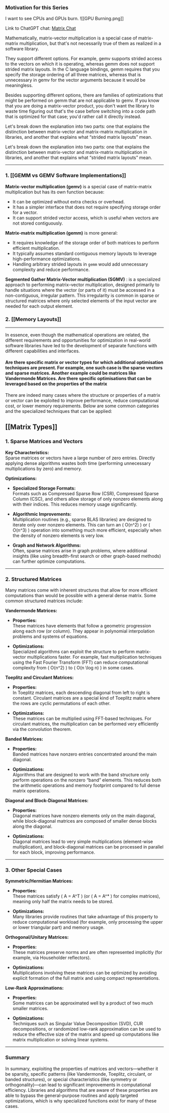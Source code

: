 ### Motivation for this Series

I want to see CPUs and GPUs burn.
![[GPU Burning.png]]

Link to ChatGPT chat: [Matrix Chat](https://chatgpt.com/share/67f398b1-37c0-8002-830a-4e4fea18557e)

Mathematically, matrix-vector multiplication is a special case of matrix-matrix multiplication, but that's not necessarily true of them as realized in a software library.

They support different options. For example, gemv supports strided access to the vectors on which it is operating, whereas gemm does not support strided matrix layouts. In the C language bindings, gemm requires that you specify the storage ordering of all three matrices, whereas that is unnecessary in gemv for the vector arguments because it would be meaningless.

Besides supporting different options, there are families of optimizations that might be performed on gemm that are not applicable to gemv. If you know that you are doing a matrix-vector product, you don't want the library to waste time figuring out that's the case before switching into a code path that is optimized for that case; you'd rather call it directly instead.
  
Let's break down the explanation into two parts: one that explains the distinction between matrix-vector and matrix-matrix multiplication in libraries, and another that explains what “strided matrix layouts” mean.

Let's break down the explanation into two parts: one that explains the distinction between matrix-vector and matrix-matrix multiplication in libraries, and another that explains what “strided matrix layouts” mean.

---

### 1. [[GEMM vs GEMV Software Implementations]]

**Matrix-vector multiplication (gemv)** is a special case of matrix-matrix multiplication but has its own function because:
  - It can be optimized without extra checks or overhead.
  - It has a simpler interface that does not require specifying storage order for a vector.
  - It can support strided vector access, which is useful when vectors are not stored contiguously.

 **Matrix-matrix multiplication (gemm)** is more general:
  - It requires knowledge of the storage order of both matrices to perform efficient multiplication.
  - It typically assumes standard contiguous memory layouts to leverage high-performance optimizations.
  - Handling arbitrary strided layouts in `gemm` would add unnecessary complexity and reduce performance.

**Segmented Gather Matrix-Vector multiplication (SGMV)** : is a specialized approach to performing matrix–vector multiplication, designed primarily to handle situations where the vector (or parts of it) must be accessed in a non-contiguous, irregular pattern. This irregularity is common in sparse or structured matrices where only selected elements of the input vector are needed for each output element.
### 2. [[Memory Layouts]]


---

In essence, even though the mathematical operations are related, the different requirements and opportunities for optimization in real-world software libraries have led to the development of separate functions with different capabilities and interfaces.

#### Are there specific matrix or vector types for which additional optimisation techniques are present. For example, one such case is the sparse vectors and sparse matrices. Another example could be matrices like Vandermonde Matrices. Are there specific optimisations that can be leveraged based on the properties of the matrix 

There are indeed many cases where the structure or properties of a matrix or vector can be exploited to improve performance, reduce computational cost, or lower memory requirements. Below are some common categories and the specialized techniques that can be applied:

## [[Matrix Types]]

### 1. Sparse Matrices and Vectors

**Key Characteristics:**  
Sparse matrices or vectors have a large number of zero entries. Directly applying dense algorithms wastes both time (performing unnecessary multiplications by zero) and memory.

**Optimizations:**  
- **Specialized Storage Formats:**  
  Formats such as Compressed Sparse Row (CSR), Compressed Sparse Column (CSC), and others allow storage of only nonzero elements along with their indices. This reduces memory usage significantly.
  
- **Algorithmic Improvements:**  
  Multiplication routines (e.g., sparse BLAS libraries) are designed to iterate only over nonzero elements. This can turn an \( O(n^2) \) or \( O(n^3) \) operation into something much more efficient, especially when the density of nonzero elements is very low.
  
- **Graph and Network Algorithms:**  
  Often, sparse matrices arise in graph problems, where additional insights (like using breadth-first search or other graph-based methods) can further optimize computations.

---

### 2. Structured Matrices

Many matrices come with inherent structures that allow for more efficient computations than would be possible with a general dense matrix. Some common structured matrices include:

**Vandermonde Matrices:**  
- **Properties:**  
  These matrices have elements that follow a geometric progression along each row (or column). They appear in polynomial interpolation problems and systems of equations.
  
- **Optimizations:**  
  Specialized algorithms can exploit the structure to perform matrix-vector multiplications faster. For example, fast multiplication techniques using the Fast Fourier Transform (FFT) can reduce computational complexity from \( O(n^2) \) to \( O(n \log n) \) in some cases.
  
**Toeplitz and Circulant Matrices:**  
- **Properties:**  
  In Toeplitz matrices, each descending diagonal from left to right is constant. Circulant matrices are a special kind of Toeplitz matrix where the rows are cyclic permutations of each other.
  
- **Optimizations:**  
  These matrices can be multiplied using FFT-based techniques. For circulant matrices, the multiplication can be performed very efficiently via the convolution theorem.

**Banded Matrices:**  
- **Properties:**  
  Banded matrices have nonzero entries concentrated around the main diagonal.
  
- **Optimizations:**  
  Algorithms that are designed to work with the band structure only perform operations on the nonzero “band” elements. This reduces both the arithmetic operations and memory footprint compared to full dense matrix operations.

**Diagonal and Block-Diagonal Matrices:**  
- **Properties:**  
  Diagonal matrices have nonzero elements only on the main diagonal, while block-diagonal matrices are composed of smaller dense blocks along the diagonal.
  
- **Optimizations:**  
  Diagonal matrices lead to very simple multiplications (element-wise multiplication), and block-diagonal matrices can be processed in parallel for each block, improving performance.

---

### 3. Other Special Cases

**Symmetric/Hermitian Matrices:**  
- **Properties:**  
  These matrices satisfy \( A = A^T \) (or \( A = A^* \) for complex matrices), meaning only half the matrix needs to be stored.
  
- **Optimizations:**  
  Many libraries provide routines that take advantage of this property to reduce computational workload (for example, only processing the upper or lower triangular part) and memory usage.

**Orthogonal/Unitary Matrices:**  
- **Properties:**  
  These matrices preserve norms and are often represented implicitly (for example, via Householder reflectors).
  
- **Optimizations:**  
  Multiplications involving these matrices can be optimized by avoiding explicit formation of the full matrix and using compact representations.

**Low-Rank Approximations:**  
- **Properties:**  
  Some matrices can be approximated well by a product of two much smaller matrices.
  
- **Optimizations:**  
  Techniques such as Singular Value Decomposition (SVD), CUR decompositions, or randomized low-rank approximation can be used to reduce the effective size of the matrix and speed up computations like matrix multiplication or solving linear systems.

---
### Summary

In summary, exploiting the properties of matrices and vectors—whether it be sparsity, specific patterns (like Vandermonde, Toeplitz, circulant, or banded structures), or special characteristics (like symmetry or orthogonality)—can lead to significant improvements in computational efficiency. Libraries and algorithms that are aware of these properties are able to bypass the general-purpose routines and apply targeted optimizations, which is why specialized functions exist for many of these cases.

